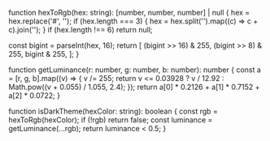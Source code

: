 function hexToRgb(hex: string): [number, number, number] | null {
  hex = hex.replace('#', '');
  if (hex.length === 3) {
    hex = hex.split('').map((c) => c + c).join('');
  }
  if (hex.length !== 6) return null;

  const bigint = parseInt(hex, 16);
  return [
    (bigint >> 16) & 255,
    (bigint >> 8) & 255,
    bigint & 255,
  ];
}

function getLuminance(r: number, g: number, b: number): number {
  const a = [r, g, b].map((v) => {
    v /= 255;
    return v <= 0.03928
      ? v / 12.92
      : Math.pow((v + 0.055) / 1.055, 2.4);
  });
  return a[0] * 0.2126 + a[1] * 0.7152 + a[2] * 0.0722;
}

function isDarkTheme(hexColor: string): boolean {
  const rgb = hexToRgb(hexColor);
  if (!rgb) return false;
  const luminance = getLuminance(...rgb);
  return luminance < 0.5;
}
